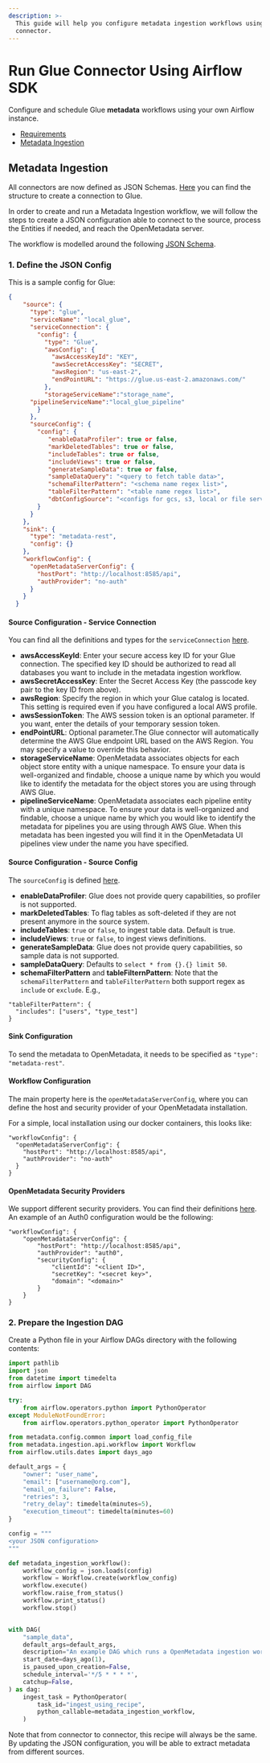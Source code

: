 ```yaml
---
description: >-
  This guide will help you configure metadata ingestion workflows using the Glue
  connector.
---
```


# Run Glue Connector Using Airflow SDK

Configure and schedule Glue **metadata** workflows using your own Airflow instance.

* [Requirements](glue-metadata-extraction.md#requirements)
* [Metadata Ingestion](glue-metadata-extraction.md#metadata-ingestion)

## Metadata Ingestion

All connectors are now defined as JSON Schemas. [Here](https://github.com/open-metadata/OpenMetadata/blob/main/catalog-rest-service/src/main/resources/json/schema/entity/services/connections/database/glueConnection.json) you can find the structure to create a connection to Glue.

In order to create and run a Metadata Ingestion workflow, we will follow the steps to create a JSON configuration able to connect to the source, process the Entities if needed, and reach the OpenMetadata server.

The workflow is modelled around the following [JSON Schema](https://github.com/open-metadata/OpenMetadata/blob/main/catalog-rest-service/src/main/resources/json/schema/metadataIngestion/workflow.json).

### 1. Define the JSON Config

This is a sample config for Glue:

```json
{
    "source": {
      "type": "glue",
      "serviceName": "local_glue",
      "serviceConnection": {
        "config": {
          "type": "Glue",
          "awsConfig": {
            "awsAccessKeyId": "KEY",
            "awsSecretAccessKey": "SECRET",
            "awsRegion": "us-east-2",
            "endPointURL": "https://glue.us-east-2.amazonaws.com/"
          },
          "storageServiceName":"storage_name",
	  "pipelineServiceName":"local_glue_pipeline"
        }
      },
      "sourceConfig": {
        "config": {
           "enableDataProfiler": true or false,
           "markDeletedTables": true or false,
           "includeTables": true or false,
           "includeViews": true or false,
           "generateSampleData": true or false,
           "sampleDataQuery": "<query to fetch table data>",
           "schemaFilterPattern": "<schema name regex list>",
           "tableFilterPattern": "<table name regex list>",
           "dbtConfigSource": "<configs for gcs, s3, local or file server to get the DBT files"
        }
      }
    },
    "sink": {
      "type": "metadata-rest",
      "config": {}
    },
    "workflowConfig": {
      "openMetadataServerConfig": {
        "hostPort": "http://localhost:8585/api",
        "authProvider": "no-auth"
      }
    }
  }
```

#### Source Configuration - Service Connection

You can find all the definitions and types for the `serviceConnection` [here](https://github.com/open-metadata/OpenMetadata/blob/main/catalog-rest-service/src/main/resources/json/schema/entity/services/connections/database/glueConnection.json).

* **awsAccessKeyId**: Enter your secure access key ID for your Glue connection. The specified key ID should be authorized to read all databases you want to include in the metadata ingestion workflow.
* **awsSecretAccessKey**: Enter the Secret Access Key (the passcode key pair to the key ID from above).
* **awsRegion**: Specify the region in which your Glue catalog is located. This setting is required even if you have configured a local AWS profile.
* **awsSessionToken**: The AWS session token is an optional parameter. If you want, enter the details of your temporary session token.
* **endPointURL**: Optional parameter.The Glue connector will automatically determine the AWS Glue endpoint URL based on the AWS Region. You may specify a value to override this behavior.
* **storageServiceName**: OpenMetadata associates objects for each object store entity with a unique namespace. To ensure your data is well-organized and findable, choose a unique name by which you would like to identify the metadata for the object stores you are using through AWS Glue.
* **pipelineServiceName**: OpenMetadata associates each pipeline entity with a unique namespace. To ensure your data is well-organized and findable, choose a unique name by which you would like to identify the metadata for pipelines you are using through AWS Glue. When this metadata has been ingested you will find it in the OpenMetadata UI pipelines view under the name you have specified.

#### Source Configuration - Source Config

The `sourceConfig` is defined [here](https://github.com/open-metadata/OpenMetadata/blob/main/catalog-rest-service/src/main/resources/json/schema/metadataIngestion/databaseServiceMetadataPipeline.json).

* **enableDataProfiler**: Glue does not provide query capabilities, so profiler is not supported.
* **markDeletedTables**: To flag tables as soft-deleted if they are not present anymore in the source system.
* **includeTables**: `true` or `false`, to ingest table data. Default is true.
* **includeViews**: `true` or `false`, to ingest views definitions.
* **generateSampleData**: Glue does not provide query capabilities, so sample data is not supported.
* **sampleDataQuery**: Defaults to `select * from {}.{} limit 50`.
* **schemaFilterPattern** and **tableFilternPattern**: Note that the `schemaFilterPattern` and `tableFilterPattern` both support regex as `include` or `exclude`. E.g.,

```
"tableFilterPattern": {
  "includes": ["users", "type_test"]
}
```

#### Sink Configuration

To send the metadata to OpenMetadata, it needs to be specified as `"type": "metadata-rest"`.

#### Workflow Configuration

The main property here is the `openMetadataServerConfig`, where you can define the host and security provider of your OpenMetadata installation.

For a simple, local installation using our docker containers, this looks like:

```
"workflowConfig": {
  "openMetadataServerConfig": {
    "hostPort": "http://localhost:8585/api",
    "authProvider": "no-auth"
  }
}
```

#### OpenMetadata Security Providers

We support different security providers. You can find their definitions [here](https://github.com/open-metadata/OpenMetadata/tree/main/catalog-rest-service/src/main/resources/json/schema/security/client). An example of an Auth0 configuration would be the following:

```
"workflowConfig": {
    "openMetadataServerConfig": {
        "hostPort": "http://localhost:8585/api",
        "authProvider": "auth0",
        "securityConfig": {
            "clientId": "<client ID>",
            "secretKey": "<secret key>",
            "domain": "<domain>"
        }
    }
}
```

### 2. Prepare the Ingestion DAG

Create a Python file in your Airflow DAGs directory with the following contents:

```python
import pathlib
import json
from datetime import timedelta
from airflow import DAG

try:
    from airflow.operators.python import PythonOperator
except ModuleNotFoundError:
    from airflow.operators.python_operator import PythonOperator

from metadata.config.common import load_config_file
from metadata.ingestion.api.workflow import Workflow
from airflow.utils.dates import days_ago

default_args = {
    "owner": "user_name",
    "email": ["username@org.com"],
    "email_on_failure": False,
    "retries": 3,
    "retry_delay": timedelta(minutes=5),
    "execution_timeout": timedelta(minutes=60)
}

config = """
<your JSON configuration>
"""

def metadata_ingestion_workflow():
    workflow_config = json.loads(config)
    workflow = Workflow.create(workflow_config)
    workflow.execute()
    workflow.raise_from_status()
    workflow.print_status()
    workflow.stop()


with DAG(
    "sample_data",
    default_args=default_args,
    description="An example DAG which runs a OpenMetadata ingestion workflow",
    start_date=days_ago(1),
    is_paused_upon_creation=False,
    schedule_interval='*/5 * * * *', 
    catchup=False,
) as dag:
    ingest_task = PythonOperator(
        task_id="ingest_using_recipe",
        python_callable=metadata_ingestion_workflow,
    )
```

Note that from connector to connector, this recipe will always be the same. By updating the JSON configuration, you will be able to extract metadata from different sources.
